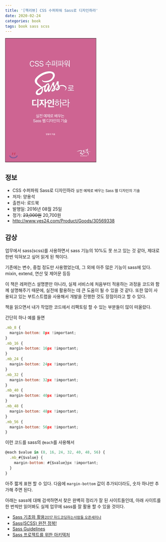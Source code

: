 ```yaml
---
title: '[책리뷰] CSS 수퍼파워 Sass로 디자인하라'
date: 2020-02-24
categories: book
tags: book sass scss
---
```


![89505743](/assets/img/89505743.jpg)

## 정보

* CSS 수퍼파워 Sass로 디자인하라 <small>실전 예제로 배우는 Sass 웹 디자인의 기술</small>
* 저자: 양용석
* 출판사: 로드북 
* 발행일: 2016년 08월 25일
* 정가: ~~23,000원~~ 20,700원
* http://www.yes24.com/Product/Goods/30569338


## 감상

업무에서 sass(scss)를 사용하면서 sass 기능의 10%도 못 쓰고 있는 것 같아, 제대로 한번 익혀보고 싶어 읽게 된 책이다.

기존에는 변수, 중첩 정도만 사용했었는데, 그 외에 아주 많은 기능이 sass에 있다. mixin, extend, 연산 및 제어문 등등

이 책은 레퍼런스 설명뿐만 아니라, 실제 서비스에 처음부터 적용하는 과정을 코드와 함께 설명해주기 때문에, 실전에 활용하는 데 큰 도움이 될 수 있을 것 같다. 또한 많이 사용되고 있는 부트스트랩을 사용해서 개발을 진행한 것도 장점이라고 할 수 있다.

책을 읽으면서 내가 작업한 코드에서 리팩토링 할 수 있는 부분들이 많이 떠올랐다.

간단히 하나 예를 들면

``` javascript
.mb_8 {
  margin-bottom: 8px !important;
}
.mb_16 {
  margin-bottom: 16px !important;
}
.mb_24 {
  margin-bottom: 24px !important;
}
.mb_32 {
  margin-bottom: 32px !important;
}
.mb_40 {
  margin-bottom: 40px !important;
}
.mb_48 {
  margin-bottom: 48px !important;
}
.mb_56 {
  margin-bottom: 56px !important;
}
```
이런 코드를 sass의 `@each`를 사용해서

``` javascript
@each $value in (8, 16, 24, 32, 40, 48, 56) {
  .mb_#{$value} {
    margin-bottom: #{$value}px !important;
  }
}
```
아주 짧게 표현 할 수 있다. 다음에 `margin-bottom` 값이 추가되더라도, 숫자 하나만 추가해 주면 된다.

아래는 sass에 대해 검색하면서 찾은 완벽히 정리가 잘 된 사이트들인데, 아래 사이트를 한 번씩만 읽어봐도 실제 업무에 sass를 잘 활용 할 수 있을 것이다.
* [Sass 기초와 활용<small>2017 하드코딩하는사람들 오픈세미나</small>](http://hwangsunsoo.org/lecture/src/sass_article_seminar_2017_2nd_half.html)
* [Sass(SCSS) 완전 정복!](https://heropy.blog/2018/01/31/sass/)
* [Sass Guidelines](https://sass-guidelin.es/ko/)
* [Sass 프로젝트를 위한 아키텍처](http://www.webactually.co.kr/archives/13106)